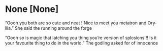 # None [None]
“Oooh you both are so cute  and neat ! Nice to meet you metatron and Ory-llia.” She said the running around the forge 

“Oooh so is magic that latching you thing you’re version of splosions!!! Is it your favourite thing to do in the world.” The godling asked for of innocence
